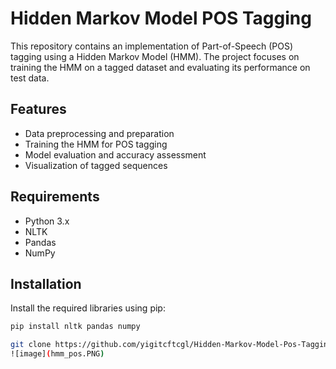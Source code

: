 # Hidden Markov Model POS Tagging

This repository contains an implementation of Part-of-Speech (POS) tagging using a Hidden Markov Model (HMM). The project focuses on training the HMM on a tagged dataset and evaluating its performance on test data.

## Features

- Data preprocessing and preparation
- Training the HMM for POS tagging
- Model evaluation and accuracy assessment
- Visualization of tagged sequences

## Requirements

- Python 3.x
- NLTK
- Pandas
- NumPy

## Installation

Install the required libraries using pip:
```bash
pip install nltk pandas numpy

git clone https://github.com/yigitcftcgl/Hidden-Markov-Model-Pos-Tagging.git
![image](hmm_pos.PNG)

